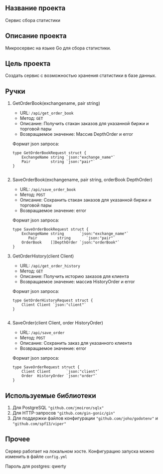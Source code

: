 ## Название проекта
Сервис сбора статистики

## Описание проекта
Микросервис на языке Go для сбора статистики.

## Цель проекта
Создать сервис с возможностью хранения статистики в базе данных.

## Ручки
1. GetOrderBook(exchangename, pair string)
    - URL: `/api/get_order_book`
    - Метод: `GET`
    - Описание: Получить стакан заказов для указанной биржи и торговой пары
    - Возвращаемое значение: Массив DepthOrder и error
   
   Формат json запроса:
      ```
      type GetOrderBookRequest struct {
          ExchangeName string `json:"exchange_name"`
          Pair         string `json:"pair"`
      }
      

2. SaveOrderBook(exchangename, pair string, orderBook DepthOrder)
    - URL: `/api/save_order_book`
    - Метод: `POST`
    - Описание: Сохранить стакан заказов для указанной биржи и торговой пары
    - Возвращаемое значение: error

   Формат json запроса:
      ```
      type SaveOrderBookRequest struct {
          ExchangeName string       `json:"exchange_name"`
	         Pair         string       `json:"pair"`
          OrderBook    []DepthOrder `json:"orderBook"`
      }

3. GetOrderHistory(client Client)
    - URL: `/api/get_order_history`
    - Метод: `GET`
    - Описание: Получить историю заказов для клиента
    - Возвращаемое значение: массив HistoryOrder и error

   Формат json запроса:
      ```
      type GetOrderHistoryRequest struct {
          Client Client `json:"client"`
      }
   

4. SaveOrder(client Client, order HistoryOrder)
    - URL: `/api/save_order`
    - Метод: `POST`
    - Описание: Сохранить заказ для указанного клиента
    - Возвращаемое значение: error

   Формат json запроса:
      ```
      type SaveOrderRequest struct {
	      Client Client       `json:"client"`
	      Order  HistoryOrder `json:"order"`
      }
   
## Используемые библиотеки
1. Для PostgreSQL
   `"github.com/jmoiron/sqlx"`
2. Для HTTP-запросов
   `"github.com/gin-gonic/gin"`
3. Для поддержки файлов конфигурации
   `"github.com/joho/godotenv"` и `"github.com/spf13/viper"`

## Прочее
Сервер работает на локальном хосте. Конфигурацию запуска можно изменить в файле `config.yml`

Пароль для postgres: qwerty
